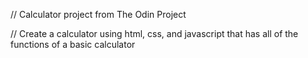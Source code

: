 // Calculator project from The Odin Project

// Create a calculator using html, css, and javascript that has all of the functions of a basic calculator
